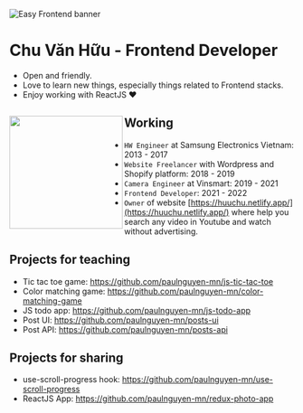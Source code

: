![Easy Frontend banner](https://linkanh.jpg)

# Chu Văn Hữu - Frontend Developer

- Open and friendly.
- Love to learn new things, especially things related to Frontend stacks.
- Enjoy working with ReactJS ❤

## Working <a href="https://github.com/paulnguyen-mn"><img align="left" width="auto" height="200" src="https://res.cloudinary.com/kimwy/image/upload/v1598840300/easyfrontend/programming_hgngx9.png"></a>

- `HW Engineer` at Samsung Electronics Vietnam: 2013 - 2017
- `Website Freelancer` with Wordpress and Shopify platform: 2018 - 2019
- `Camera Engineer` at Vinsmart: 2019 - 2021
- `Frontend Developer`: 2021 - 2022
- `Owner` of website [https://huuchu.netlify.app/](https://huuchu.netlify.app/) where help you search any video in Youtube and watch without advertising.

## Projects for teaching

- Tic tac toe game: https://github.com/paulnguyen-mn/js-tic-tac-toe
- Color matching game: https://github.com/paulnguyen-mn/color-matching-game
- JS todo app: https://github.com/paulnguyen-mn/js-todo-app
- Post UI: https://github.com/paulnguyen-mn/posts-ui
- Post API: https://github.com/paulnguyen-mn/posts-api

## Projects for sharing

- use-scroll-progress hook: https://github.com/paulnguyen-mn/use-scroll-progress
- ReactJS App: https://github.com/paulnguyen-mn/redux-photo-app
